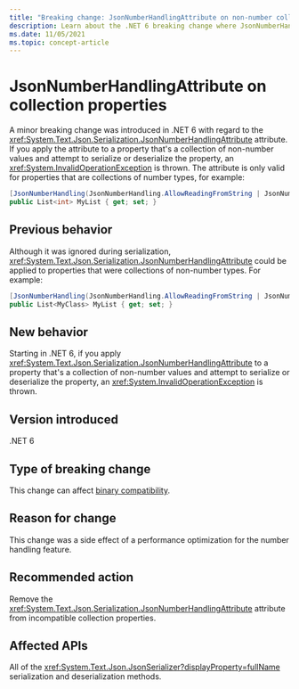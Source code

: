 ```yaml
---
title: "Breaking change: JsonNumberHandlingAttribute on non-number collection properties"
description: Learn about the .NET 6 breaking change where JsonNumberHandlingAttribute can now only be applied to properties that are collections of numbers.
ms.date: 11/05/2021
ms.topic: concept-article
---
```

# JsonNumberHandlingAttribute on collection properties

A minor breaking change was introduced in .NET 6 with regard to the <xref:System.Text.Json.Serialization.JsonNumberHandlingAttribute> attribute. If you apply the attribute to a property that's a collection of non-number values and attempt to serialize or deserialize the property, an <xref:System.InvalidOperationException> is thrown. The attribute is only valid for properties that are collections of number types, for example:

```csharp
[JsonNumberHandling(JsonNumberHandling.AllowReadingFromString | JsonNumberHandling.WriteAsString)]
public List<int> MyList { get; set; }
```

## Previous behavior

Although it was ignored during serialization, <xref:System.Text.Json.Serialization.JsonNumberHandlingAttribute> could be applied to properties that were collections of non-number types. For example:

```csharp
[JsonNumberHandling(JsonNumberHandling.AllowReadingFromString | JsonNumberHandling.WriteAsString)]
public List<MyClass> MyList { get; set; }
```

## New behavior

Starting in .NET 6, if you apply <xref:System.Text.Json.Serialization.JsonNumberHandlingAttribute> to a property that's a collection of non-number values and attempt to serialize or deserialize the property, an <xref:System.InvalidOperationException> is thrown.

## Version introduced

.NET 6

## Type of breaking change

This change can affect [binary compatibility](../../categories.md#binary-compatibility).

## Reason for change

This change was a side effect of a performance optimization for the number handling feature.

## Recommended action

Remove the <xref:System.Text.Json.Serialization.JsonNumberHandlingAttribute> attribute from incompatible collection properties.

## Affected APIs

All of the <xref:System.Text.Json.JsonSerializer?displayProperty=fullName> serialization and deserialization methods.
